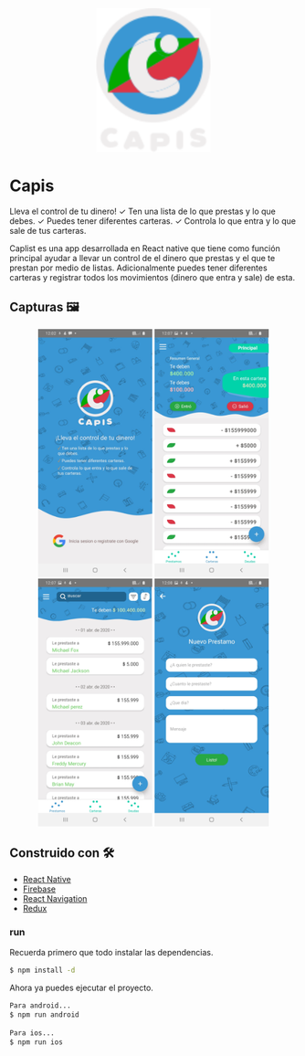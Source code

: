 <p align="center">
 <img src="./App/Assets/LogoLetras.svg" alt="Logo" width="200"/>
</p>

# Capis

Lleva el control de tu dinero!
✓ Ten una lista de lo que prestas y lo que debes.
✓ Puedes tener diferentes carteras.
✓ Controla lo que entra y lo que sale de tus carteras.


Caplist es una app desarrollada en React native que tiene como función principal ayudar a llevar un control de el dinero que prestas y el que te prestan por medio de listas. Adicionalmente puedes tener diferentes carteras y registrar todos los movimientos (dinero que entra y sale) de esta.


## Capturas  🖼️

<p align="center">
 <img src="./Mocks/Login.jpg" alt="Login.jpg" width="200"/>
 <img src="./Mocks/Carteras.jpg" alt="carteras.jpg" width="200"/>
 <img src="./Mocks/Misprestamos.jpg" alt="misprestamos.jpg" width="200"/>
 <img src="./Mocks/Nueva deuda.jpg" alt="Nueva deuda.jpg" width="200"/>
</p>

## Construido con 🛠️

* [React Native ](http://https://reactnative.dev/) 
* [Firebase](https://firebase.google.com/)
* [React Navigation](https://reactnavigation.org/)
* [Redux](https://redux.js.org/)


### run

Recuerda primero que todo instalar las dependencias.

```sh
$ npm install -d
```

Ahora ya puedes ejecutar el proyecto. 

```
Para android...
$ npm run android

Para ios...
$ npm run ios
```
